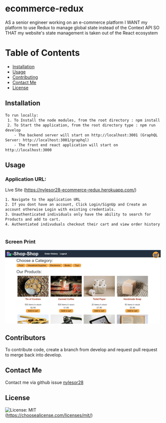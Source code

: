 # ecommerce-redux
AS a senior engineer working on an e-commerce platform
I WANT my platform to use Redux to manage global state instead of the Context API
SO THAT my website's state management is taken out of the React ecosystem

# Table of Contents 
* [Installation](#installation)
* [Usage](#usage)
* [Contributing](#contributors)
* [Contact Me](#contact-me)
* [License](#license)


## Installation
```
To run locally:
 1. To Install the node modules, from the root directory : npm install
 2. To Start the application, from the root directory type : npm run develop
    - The backend server will start on http://localhost:3001 (GraphQL Server: http://localhost:3001/graphql)
    - The front end react application will start on http://localhost:3000
```

## Usage

### Application URL:  
Live Site (https://nylesor28-ecommerce-redux.herokuapp.com/)

```
1. Navigate to the application URL
2. If you dont have an account, Click Login/SignUp and Create an account otherwise Login with existing credentials. 
3. Unauthenticated individuals only have the ability to search for Products and add to cart. 
4. Authentiated indivuduals checkout their cart and view order history


```
### Screen Print
![Screen Print Ecommerce](/client/public\images/Screenshot_ecommerce_site.jpg)

## Contributors

To contribute code, create a branch from develop and request pull request to merge back into develop. 

## Contact Me
 Contact me via github issue [nylesor28](https://github.com/nylesor28/ecommerce-redux) 
 
## License
   ![License: MIT](https://img.shields.io/badge/License-MIT-yellow.svg)<br />
    (https://choosealicense.com/licenses/mit/)
